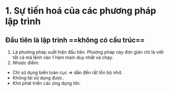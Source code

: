 # 1. Sự tiến hoá của các phương pháp lập trình

## Đầu tiên là lập trình ==không có cấu trúc==
1. Là phương pháp xuất hiện đầu tiên. Phương pháp này đơn giản chỉ là viết tất cả mã lệnh vào 1 hàm main duy nhất và chạy.
2. Nhược điểm: 
- Chỉ sử dụng biến toàn cục => dẫn đến rất tốn bộ nhớ.
- Không tái sử dụng được.
- Khó phát triển các ứng dụng lớn.

